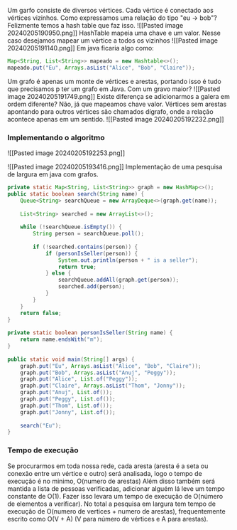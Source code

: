 Um garfo consiste de diversos vértices.
Cada vértice é conectado aos vértices vizinhos. Como expressamos uma relação do tipo "eu -> bob"? Felizmente temos a hash table que faz isso.
![[Pasted image 20240205190950.png]]
HashTable mapeia uma chave e um valor. Nesse caso desejamos mapear um vértice a todos os vizinhos
![[Pasted image 20240205191140.png]]
Em java ficaria algo como:
```Java
Map<String, List<String>> mapeado = new Hashtable<>();  
mapeado.put("Eu", Arrays.asList("Alice", "Bob", "Claire"));
```

Um grafo é apenas um monte de vértices e arestas, portando isso é tudo que precisamos p ter um grafo em Java.
Com um gravo maior?
![[Pasted image 20240205191749.png]]
Existe diferença se adicionarmos a galera em ordem diferente? Não, já que mapeamos chave valor.
Vértices sem arestas apontando para outros vértices são chamados dígrafo, onde a relação acontece apenas em um sentido.
![[Pasted image 20240205192232.png]]

### Implementando o algoritmo
![[Pasted image 20240205192253.png]]

![[Pasted image 20240205193416.png]]
Implementação de uma pesquisa de largura em java com grafos.
```java
private static Map<String, List<String>> graph = new HashMap<>();  
public static boolean search(String name) {  
    Queue<String> searchQueue = new ArrayDeque<>(graph.get(name));  
  
    List<String> searched = new ArrayList<>();  
  
    while (!searchQueue.isEmpty()) {  
        String person = searchQueue.poll();  
  
        if (!searched.contains(person)) {  
            if (personIsSeller(person)) {  
                System.out.println(person + " is a seller");  
                return true;  
            } else {  
                searchQueue.addAll(graph.get(person));  
                searched.add(person);  
            }  
        }  
    }  
    return false;  
}  
  
private static boolean personIsSeller(String name) {  
    return name.endsWith("m");  
}  
  
public static void main(String[] args) {  
    graph.put("Eu", Arrays.asList("Alice", "Bob", "Claire"));  
    graph.put("Bob", Arrays.asList("Anuj", "Peggy"));  
    graph.put("Alice", List.of("Peggy"));  
    graph.put("Claire", Arrays.asList("Thom", "Jonny"));  
    graph.put("Anuj", List.of());  
    graph.put("Peggy", List.of());  
    graph.put("Thom", List.of());  
    graph.put("Jonny", List.of());  
  
    search("Eu");  
}
```
### Tempo de execução
Se procurarmos em toda nossa rede, cada aresta (aresta é a seta ou conexão entre um vértice e outro) será analisada, logo o tempo de execução é no minimo, O(numero de arestas)
Além disso também será mantida a lista de pessoas verificadas, adicionar alguém lá leve um tempo constante de O(1). Fazer isso levara um tempo de execução de O(número de elementos a verificar). No total a pesquisa em largura tem tempo de execução de O(numero de vertices + numero de arestas), frequentemente escrito como O(V + A) (V para número de vértices e A para arestas).